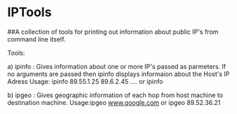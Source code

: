 # IPTools
##A collection of tools  for printing out information  about public IP's from command line itself.

Tools:

a) ipinfo : Gives information about one or more IP's passed as parmeters. If no arguments are passed then  ipinfo displays informaion about the Host's IP Adress
Usage: ipinfo 89.55.1.25 89.6.2.45 .... or ipinfo

b) ipgeo : Gives geographic information of each  hop from host machine to destination machine.                           Usage:ipgeo www.google.com   or ipgeo 89.52.36.21       
